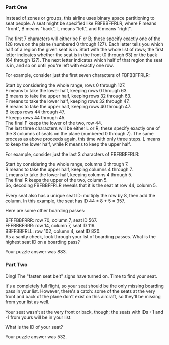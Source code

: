 ### Part One

Instead of zones or groups, this airline uses binary space partitioning to seat people. A seat might be specified like FBFBBFFRLR, where F means "front", B means "back", L means "left", and R means "right".

The first 7 characters will either be F or B; these specify exactly one of the 128 rows on the plane (numbered 0 through 127). Each letter tells you which half of a region the given seat is in. Start with the whole list of rows; the first letter indicates whether the seat is in the front (0 through 63) or the back (64 through 127). The next letter indicates which half of that region the seat is in, and so on until you're left with exactly one row.

For example, consider just the first seven characters of FBFBBFFRLR:

Start by considering the whole range, rows 0 through 127.  
F means to take the lower half, keeping rows 0 through 63.  
B means to take the upper half, keeping rows 32 through 63.  
F means to take the lower half, keeping rows 32 through 47.  
B means to take the upper half, keeping rows 40 through 47.  
B keeps rows 44 through 47.  
F keeps rows 44 through 45.  
The final F keeps the lower of the two, row 44.  
The last three characters will be either L or R; these specify exactly one of the 8 columns of seats on the plane (numbered 0 through 7). The same process as above proceeds again, this time with only three steps. L means to keep the lower half, while R means to keep the upper half.  

For example, consider just the last 3 characters of FBFBBFFRLR:  

Start by considering the whole range, columns 0 through 7.  
R means to take the upper half, keeping columns 4 through 7.  
L means to take the lower half, keeping columns 4 through 5.  
The final R keeps the upper of the two, column 5.  
So, decoding FBFBBFFRLR reveals that it is the seat at row 44, column 5.  

Every seat also has a unique seat ID: multiply the row by 8, then add the column. In this example, the seat has ID 44 * 8 + 5 = 357.

Here are some other boarding passes:
  
BFFFBBFRRR: row 70, column 7, seat ID 567.  
FFFBBBFRRR: row 14, column 7, seat ID 119.  
BBFFBBFRLL: row 102, column 4, seat ID 820.  
As a sanity check, look through your list of boarding passes. What is the highest seat ID on a boarding pass?

Your puzzle answer was 883.

### Part Two
Ding! The "fasten seat belt" signs have turned on. Time to find your seat.
 
It's a completely full flight, so your seat should be the only missing boarding pass in your list. However, there's a catch: some of the seats at the very front and back of the plane don't exist on this aircraft, so they'll be missing from your list as well.

Your seat wasn't at the very front or back, though; the seats with IDs +1 and -1 from yours will be in your list.

What is the ID of your seat?

Your puzzle answer was 532.